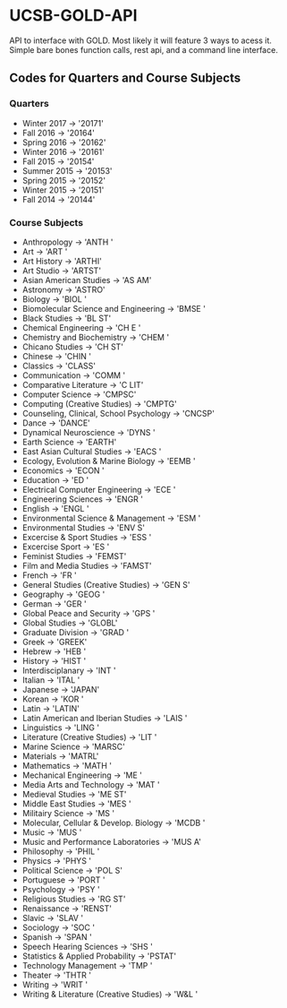 # UCSB-GOLD-API
API to interface with GOLD. Most likely it will feature 3 ways to acess it. Simple bare bones function calls, rest api, and a command line interface.


## Codes for Quarters and Course Subjects 

### Quarters
* Winter 2017 -> '20171'
* Fall 2016 -> '20164'
* Spring 2016 -> '20162'
* Winter 2016 -> '20161'
* Fall 2015 -> '20154'
* Summer 2015 -> '20153'
* Spring 2015 -> '20152'
* Winter 2015 -> '20151'
* Fall 2014 -> '20144'

### Course Subjects 
* Anthropology -> 'ANTH '
* Art -> 'ART  '
* Art History -> 'ARTHI'
* Art Studio -> 'ARTST'
* Asian American Studies -> 'AS AM'
* Astronomy -> 'ASTRO'
* Biology -> 'BIOL '
* Biomolecular Science and Engineering -> 'BMSE '
* Black Studies -> 'BL ST'
* Chemical Engineering -> 'CH E '
* Chemistry and Biochemistry -> 'CHEM '
* Chicano Studies -> 'CH ST'
* Chinese -> 'CHIN '
* Classics -> 'CLASS'
* Communication -> 'COMM '
* Comparative Literature -> 'C LIT'
* Computer Science -> 'CMPSC'
* Computing (Creative Studies) -> 'CMPTG'
* Counseling, Clinical, School Psychology  -> 'CNCSP'
* Dance -> 'DANCE'
* Dynamical Neuroscience -> 'DYNS '
* Earth Science -> 'EARTH'
* East Asian Cultural Studies -> 'EACS '
* Ecology, Evolution & Marine Biology -> 'EEMB '
* Economics -> 'ECON '
* Education -> 'ED   '
* Electrical Computer Engineering -> 'ECE  '
* Engineering Sciences -> 'ENGR '
* English -> 'ENGL '
* Environmental Science & Management -> 'ESM  '
* Environmental Studies -> 'ENV S'
* Excercise & Sport Studies -> 'ESS  '
* Excercise Sport -> 'ES   '
* Feminist Studies -> 'FEMST'
* Film and Media Studies -> 'FAMST'
* French -> 'FR   '
* General Studies (Creative Studies) -> 'GEN S'
* Geography -> 'GEOG '
* German -> 'GER  '
* Global Peace and Security -> 'GPS  '
* Global Studies -> 'GLOBL'
* Graduate Division -> 'GRAD '
* Greek -> 'GREEK'
* Hebrew -> 'HEB  '
* History -> 'HIST '
* Interdisciplanary -> 'INT  '
* Italian -> 'ITAL '
* Japanese -> 'JAPAN'
* Korean -> 'KOR  '
* Latin -> 'LATIN'
* Latin American and Iberian Studies -> 'LAIS '
* Linguistics -> 'LING '
* Literature (Creative Studies) -> 'LIT  '
* Marine Science -> 'MARSC'
* Materials -> 'MATRL'
* Mathematics -> 'MATH '
* Mechanical Engineering -> 'ME   '
* Media Arts and Technology -> 'MAT  '
* Medieval Studies -> 'ME ST'
* Middle East Studies -> 'MES  '
* Militairy Science -> 'MS   '
* Molecular, Cellular & Develop. Biology -> 'MCDB '
* Music -> 'MUS  '
* Music and Performance Laboratories -> 'MUS A'
* Philosophy -> 'PHIL '
* Physics -> 'PHYS '
* Political Science -> 'POL S'
* Portuguese -> 'PORT '
* Psychology -> 'PSY  '
* Religious Studies -> 'RG ST'
* Renaissance -> 'RENST'
* Slavic -> 'SLAV '
* Sociology -> 'SOC  '
* Spanish -> 'SPAN '
* Speech Hearing Sciences -> 'SHS  '
* Statistics & Applied Probability -> 'PSTAT'
* Technology Management -> 'TMP  '
* Theater -> 'THTR '
* Writing -> 'WRIT '
* Writing & Literature (Creative Studies) -> 'W&L  '


